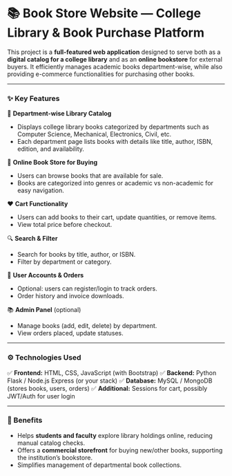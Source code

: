 
# 📚 Book Store Website — College Library & Book Purchase Platform

This project is a **full-featured web application** designed to serve both as a **digital catalog for a college library** and as an **online bookstore** for external buyers. It efficiently manages academic books department-wise, while also providing e-commerce functionalities for purchasing other books.

---

### ✨ Key Features

🚀 **Department-wise Library Catalog**

* Displays college library books categorized by departments such as Computer Science, Mechanical, Electronics, Civil, etc.
* Each department page lists books with details like title, author, ISBN, edition, and availability.

🛒 **Online Book Store for Buying**

* Users can browse books that are available for sale.
* Books are categorized into genres or academic vs non-academic for easy navigation.

❤️ **Cart Functionality**

* Users can add books to their cart, update quantities, or remove items.
* View total price before checkout.

🔍 **Search & Filter**

* Search for books by title, author, or ISBN.
* Filter by department or category.

👤 **User Accounts & Orders**

* Optional: users can register/login to track orders.
* Order history and invoice downloads.

📚 **Admin Panel** (optional)

* Manage books (add, edit, delete) by department.
* View orders placed, update statuses.

---

### ⚙️ Technologies Used

✅ **Frontend:** HTML, CSS, JavaScript (with Bootstrap)
✅ **Backend:** Python Flask / Node.js Express (or your stack)
✅ **Database:** MySQL / MongoDB (stores books, users, orders)
✅ **Additional:** Sessions for cart, possibly JWT/Auth for user login

---

### 📝 Benefits

* Helps **students and faculty** explore library holdings online, reducing manual catalog checks.
* Offers a **commercial storefront** for buying new/other books, supporting the institution’s bookstore.
* Simplifies management of departmental book collections.
